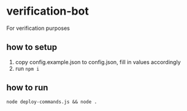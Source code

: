 # verification-bot
For verification purposes

## how to setup
1. copy config.example.json to config.json, fill in values accordingly
2. run `npm i`

## how to run
```
node deploy-commands.js && node .
```